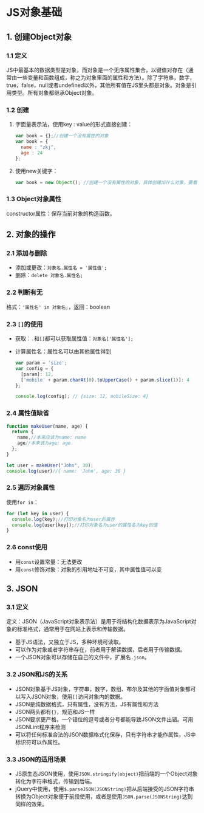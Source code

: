 # JS对象基础

## 1. 创建Object对象

### 1.1 定义

​	JS中最基本的数据类型是对象，而对象是一个无序属性集合，以键值对存在（通常由一些变量和函数组成，称之为对象里面的属性和方法）。除了字符串，数字，true，false，null或者undefined以外，其他所有值在JS里头都是对象。对象是引用类型。所有对象都继承Object对象。

### 1.2 创建

1. 字面量表示法，使用key : value的形式直接创建：

   ```js
   var book = {};//创建一个没有属性的对象
   var book = {
     name : "zkj",
     age : 24
   };
   ```

2. 使用new关键字：

   ```js
   var book = new Object(); //创建一个没有属性的对象，具体创建出什么对象，要看使用的new的类。
   ```

### 1.3 Object对象属性

constructor属性：保存当前对象的构造函数。

## 2. 对象的操作

### 2.1 添加与删除

* 添加或更改：`对象名.属性名 = '属性值';`
* 删除：`delete 对象名.属性名;`

### 2.2 判断有无

格式：`'属性名' in 对象名;`，返回：boolean

### 2.3 `[]`的使用

* 获取：`.`和`[]`都可以获取属性值：`对象名['属性名'];`

* 计算属性名：属性名可以由其他属性得到

  ```js
  var param = 'size';
  var config = {
    [param]: 12,
    ['mobile' + param.charAt(0).toUpperCase() + param.slice(1)]: 4
  };
  
  console.log(config); // {size: 12, mobileSize: 4}
  ```

### 2.4 属性值缺省

```js
function makeUser(name, age) {
  return {
    name,//本来应该为name: name
    age//本来该为age: age
  };
}

let user = makeUser("John", 30);
console.log(user)//{ name: 'John', age: 30 }
```

### 2.5 遍历对象属性

使用`for in`：

```js
for (let key in user) {
  console.log(key);//打印对象名为user的属性
  console.log(user[key]);//打印对象名为user的属性名为key的值
}
```

### 2.6 const使用

* 用`const`设置常量：无法更改
* 用`const`修饰对象：对象的引用地址不可变，其中属性值可以变

## 3. JSON

### 3.1 定义

定义：JSON（JavaScript对象表示法）是用于将结构化数据表示为JavaScript对象的标准格式，通常用于在网站上表示和传输数据。

* 基于JS语法，又独立于JS，多种环境可读取。
* 可以作为对象或者字符串存在，前者用于解读数据，后者用于传输数据。
* 一个JSON对象可以存储在自己的文件中，扩展名`.json`。

### 3.2 JSON和JS的关系

* JSON对象基于JS对象，字符串，数字，数组、布尔及其他的字面值对象都可以写入JSON对象，使用`[]`访问对象内的数据。
* JSON是纯数据格式，只有属性，没有方法，JS有属性和方法
* JSON两头都有`{}`，规范和JS一样
* JSON要求更严格，一个错位的逗号或者分号都能导致JSON文件出错。可用JSONLint程序来检测
* 可以将任何标准合法的JSON数据格式化保存，只有字符串才能作属性，JS中标识符可以作属性。

### 3.3 JSON的适用场景

* JS原生态JSON使用，使用`JSON.stringify(object)`把前端的一个Object对象转化为字符串格式，传输到后端。
* jQuery中使用，使用`$.parseJSON(JSONString)`把从后端接受的JSON字符串转换为Object对象便于前段使用，或者是使用`JSON.parse(JSONString)`达到同样的效果。

